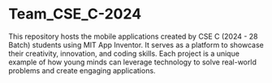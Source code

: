 # Team_CSE_C-2024
This repository hosts the mobile applications created by CSE C (2024 - 28 Batch) students using MIT App Inventor. It serves as a platform to showcase their creativity, innovation, and coding skills. Each project is a unique example of how young minds can leverage technology to solve real-world problems and create engaging applications.
